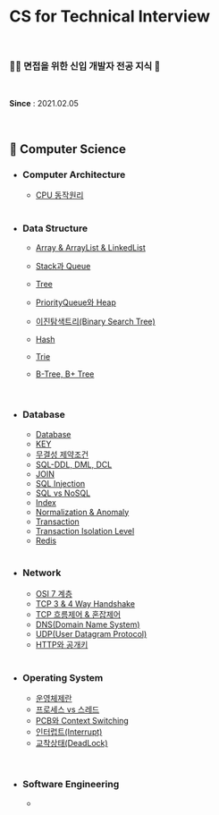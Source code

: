 # CS for Technical Interview

<br>

### 👶🏻 면접을 위한 신입 개발자 전공 지식 📖

<br>

**Since** : 2021.02.05 

<br>

## 📌 Computer Science

- ### Computer Architecture

  - [CPU 동작원리](https://github.com/jisicTank/CS/blob/master/Computer%20Architecture/CPU%20%EB%8F%99%EC%9E%91%EC%9B%90%EB%A6%AC.md)
  
  <br>
  
- ### Data Structure

  - [Array & ArrayList & LinkedList](https://github.com/jisicTank/CS/blob/main/Data%20Structure/Array_LinkedList_ArrayList.md)

  - [Stack과 Queue](https://github.com/jisicTank/CS/blob/main/Data%20Structure/Stack_Queue.md)

  - [Tree](https://github.com/jisicTank/CS/blob/master/Data%20Structure/Tree.md)

  - [PriorityQueue와 Heap](https://github.com/jisicTank/CS/blob/master/Data%20Structure/PriorityQueue_Heap.md)

  - [이진탐색트리(Binary Search Tree)](https://github.com/jisicTank/CS/blob/master/Data%20Structure/BinarySearchTree.md)

  - [Hash](https://github.com/jisicTank/CS/blob/master/Data%20Structure/Hash.md)

  - [Trie](https://github.com/jisicTank/CS/blob/master/Data%20Structure/Trie.md)

  - [B-Tree, B+ Tree](https://github.com/jisicTank/CS/blob/master/Data%20Structure/B_Tree_BPlusTree.md)

    

  <br>

- ### Database

  - [Database](https://github.com/jisicTank/CS/blob/master/Database/Database.md)
  - [KEY](https://github.com/jisicTank/CS/blob/master/Database/KEY.md)
  - [무결성 제약조건](https://github.com/jisicTank/CS/blob/master/Database/Integrity%20constraint.md)
  - [SQL-DDL, DML, DCL](https://github.com/jisicTank/CS/blob/master/Database/SQL-DDL%2C%20DML%2C%20DCL.md)
  - [JOIN](https://github.com/jisicTank/CS/blob/master/Database/JOIN.md)
  - [SQL Injection](https://github.com/jisicTank/CS/blob/master/Database/SQL%20Injection.md)
  - [SQL vs NoSQL](https://github.com/jisicTank/CS/blob/master/Database/SQL%20VS%20NoSQL.md)
  - [Index](https://github.com/jisicTank/CS/blob/master/Database/%EC%9D%B8%EB%8D%B1%EC%8A%A4(Index).md)
  - [Normalization & Anomaly](https://github.com/jisicTank/CS/blob/master/Database/%EC%A0%95%EA%B7%9C%ED%99%94(Nomalization)%20%26%20%EC%9D%B4%EC%83%81%ED%98%84%EC%83%81(Anomaly).md)
  - [Transaction](https://github.com/jisicTank/CS/blob/master/Database/%ED%8A%B8%EB%9E%9C%EC%9E%AD%EC%85%98(Transaction).md)
  - [Transaction Isolation Level](https://github.com/jisicTank/CS/blob/master/Database/%ED%8A%B8%EB%9E%9C%EC%9E%AD%EC%85%98%20%EA%B2%A9%EB%A6%AC%20%EC%88%98%EC%A4%80(Transaction%20Isolation%20Level).md)
  - [Redis](https://github.com/jisicTank/CS/blob/master/Database/Redis.md)

  <br>

- ### Network

  - [OSI 7 계층](https://github.com/jisicTank/CS/blob/master/Network/OSI7.md)
  - [TCP 3 & 4 Way Handshake](https://github.com/jisicTank/CS/blob/master/Network/TCP_Handshake.md)
  - [TCP 흐름제어 & 혼잡제어](https://github.com/jisicTank/CS/blob/master/Network/TCP_%ED%9D%90%EB%A6%84%EC%A0%9C%EC%96%B4_%ED%98%BC%EC%9E%A1%EC%A0%9C%EC%96%B4.md)
  - [DNS(Domain Name System)](https://github.com/jisicTank/CS/blob/master/Network/DNS.md)
  - [UDP(User Datagram Protocol)](https://github.com/jisicTank/CS/blob/master/Network/DNS.md)
  - [HTTP와 공개키](https://github.com/jisicTank/CS/blob/master/Network/HTTPS%EC%99%80_%EA%B3%B5%EA%B0%9C%ED%82%A4.md)
  
  <br>
  
- ### Operating System

  - [운영체제란](https://github.com/jisicTank/CS/blob/main/OS/%EC%9A%B4%EC%98%81%EC%B2%B4%EC%A0%9C%EB%9E%80.md)
  - [프로세스 vs 스레드](https://github.com/jisicTank/CS/blob/master/OS/%ED%94%84%EB%A1%9C%EC%84%B8%EC%8A%A4%20VS%20%EC%8A%A4%EB%A0%88%EB%93%9C.md)
  - [PCB와 Context Switching](https://github.com/jisicTank/CS/blob/master/OS/PCB%20%26%20Context%20Switching.md)
  - [인터럽트(Interrupt)](https://github.com/jisicTank/CS/blob/master/OS/%EC%9D%B8%ED%84%B0%EB%9F%BD%ED%8A%B8(Interrupt).md)
  - [교착상태(DeadLock)](https://github.com/jisicTank/CS/blob/master/OS/%EA%B5%90%EC%B0%A9%20%EC%83%81%ED%83%9C(DeadLock).md)

<br>

- ### Software Engineering

  - 
  

<br>